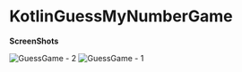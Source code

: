 # KotlinGuessMyNumberGame
**ScreenShots**

![GuessGame - 2](https://user-images.githubusercontent.com/29502126/54180368-ae160400-4458-11e9-9340-d6cffb8caadc.png)
![GuessGame - 1](https://user-images.githubusercontent.com/29502126/54180369-ae160400-4458-11e9-9d7f-f82dd07e216c.png)
